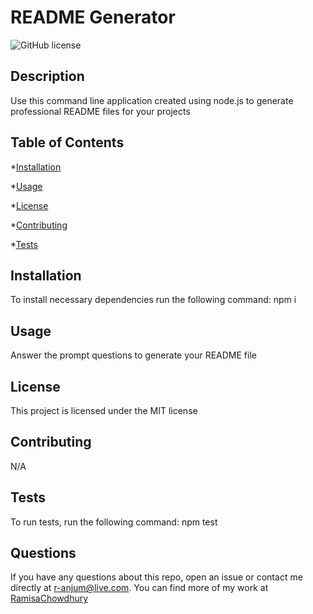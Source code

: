 # README Generator
  ![GitHub license](https://img.shields.io/badge/license-MIT-blue.svg)

  ## Description
  Use this command line application created using node.js to generate professional README files for your projects

  ## Table of Contents
  *[Installation](#installation)

  *[Usage](#usage)

  *[License](#license)

  *[Contributing](#contributing)
  
  *[Tests](#tests)

  ## Installation
  To install necessary dependencies run the following command:
  npm i

  ## Usage
  Answer the prompt questions to generate your README file

  ## License
  This project is licensed under the MIT license

  ## Contributing
  N/A

  ## Tests
  To run tests, run the following command:
  npm test
  
  ## Questions
  If you have any questions about this repo, open an issue or contact me directly at r-anjum@live.com. You can find more of my work at [RamisaChowdhury](https://github.com/RamisaChowdhury)
